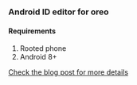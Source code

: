 ### Android ID editor for oreo

#### Requirements
1. Rooted phone
2. Android 8+


[Check the blog post for more details](https://medium.com/@dzPow/how-to-change-android-id-on-oreo-with-root-a71ebbc38cec)
